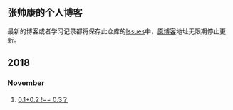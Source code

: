 ## 张帅康的个人博客
最新的博客或者学习记录都将保存此仓库的[Issues](https://github.com/Eamonnzhang/blog/issues)中，[原博客](http://blog.eamonn.cn)地址无限期停止更新。
## 2018
### November

1. [0.1+0.2 !== 0.3？](https://github.com/Eamonnzhang/blog/issues/1)
